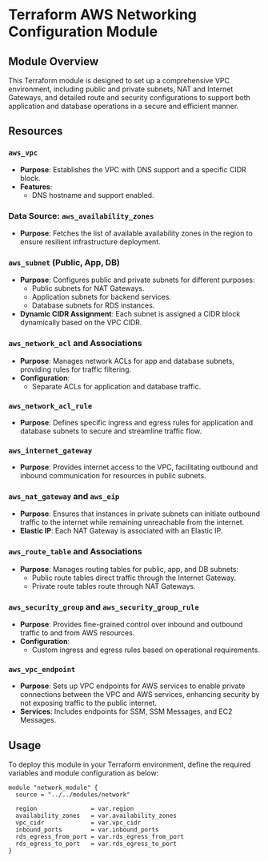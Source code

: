 # Terraform AWS Networking Configuration Module

## Module Overview

This Terraform module is designed to set up a comprehensive VPC environment, including public and private subnets, NAT and Internet Gateways, and detailed route and security configurations to support both application and database operations in a secure and efficient manner.

## Resources

### `aws_vpc`
- **Purpose**: Establishes the VPC with DNS support and a specific CIDR block.
- **Features**:
  - DNS hostname and support enabled.

### Data Source: `aws_availability_zones`
- **Purpose**: Fetches the list of available availability zones in the region to ensure resilient infrastructure deployment.

### `aws_subnet` (Public, App, DB)
- **Purpose**: Configures public and private subnets for different purposes:
  - Public subnets for NAT Gateways.
  - Application subnets for backend services.
  - Database subnets for RDS instances.
- **Dynamic CIDR Assignment**: Each subnet is assigned a CIDR block dynamically based on the VPC CIDR.

### `aws_network_acl` and Associations
- **Purpose**: Manages network ACLs for app and database subnets, providing rules for traffic filtering.
- **Configuration**:
  - Separate ACLs for application and database traffic.

### `aws_network_acl_rule`
- **Purpose**: Defines specific ingress and egress rules for application and database subnets to secure and streamline traffic flow.

### `aws_internet_gateway`
- **Purpose**: Provides internet access to the VPC, facilitating outbound and inbound communication for resources in public subnets.

### `aws_nat_gateway` and `aws_eip`
- **Purpose**: Ensures that instances in private subnets can initiate outbound traffic to the internet while remaining unreachable from the internet.
- **Elastic IP**: Each NAT Gateway is associated with an Elastic IP.

### `aws_route_table` and Associations
- **Purpose**: Manages routing tables for public, app, and DB subnets:
  - Public route tables direct traffic through the Internet Gateway.
  - Private route tables route through NAT Gateways.

### `aws_security_group` and `aws_security_group_rule`
- **Purpose**: Provides fine-grained control over inbound and outbound traffic to and from AWS resources.
- **Configuration**:
  - Custom ingress and egress rules based on operational requirements.

### `aws_vpc_endpoint`
- **Purpose**: Sets up VPC endpoints for AWS services to enable private connections between the VPC and AWS services, enhancing security by not exposing traffic to the public internet.
- **Services**: Includes endpoints for SSM, SSM Messages, and EC2 Messages.

## Usage

To deploy this module in your Terraform environment, define the required variables and module configuration as below:

```hcl
module "network_module" {
  source = "../../modules/network"

  region               = var.region
  availability_zones   = var.availability_zones
  vpc_cidr             = var.vpc_cidr
  inbound_ports        = var.inbound_ports
  rds_egress_from_port = var.rds_egress_from_port
  rds_egress_to_port   = var.rds_egress_to_port
}
```